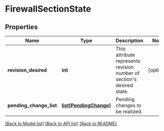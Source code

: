 # FirewallSectionState

## Properties
Name | Type | Description | Notes
------------ | ------------- | ------------- | -------------
**revision_desired** | **int** | This attribute represents revision number of section&#x27;s desired state. | [optional] 
**pending_change_list** | [**list[PendingChange]**](PendingChange.md) | Pending changes to be realized. | 

[[Back to Model list]](../README.md#documentation-for-models) [[Back to API list]](../README.md#documentation-for-api-endpoints) [[Back to README]](../README.md)

